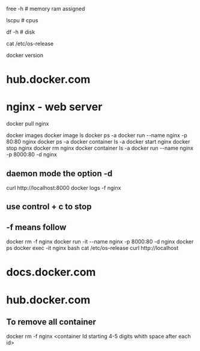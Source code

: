 free -h  # memory ram assigned

lscpu # cpus 

df -h # disk

cat /etc/os-release

docker version

# hub.docker.com

# nginx   - web server

docker pull nginx

docker images
docker image ls
docker ps -a
docker run --name nginx -p 80:80 nginx
docker ps -a
docker container ls -a
docker start nginx 
docker stop nginx
docker rm nginx
docker container ls -a
docker run --name nginx -p 8000:80 -d nginx
## daemon mode the option -d
curl http://localhost:8000
docker logs -f nginx
## use control + c to stop
## -f means follow
docker rm -f nginx
docker run -it --name nginx -p 8000:80 -d nginx
docker ps
docker exec -it nginx bash
cat /etc/os-release
curl http://localhost

# docs.docker.com
# hub.docker.com

## To remove all container 
docker rm -f nginx <container Id starting 4-5 digits whith space after each id>

